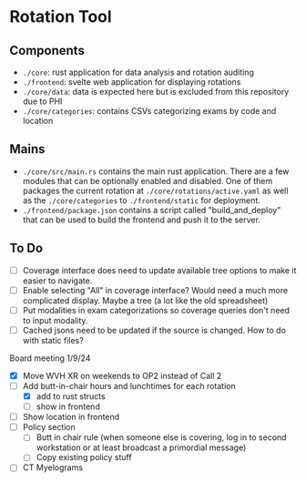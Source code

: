 # Rotation Tool

## Components
- `./core`: rust application for data analysis and rotation auditing
- `./frontend`: svelte web application for displaying rotations
- `./core/data`: data is expected here but is excluded from this repository due to PHI
- `./core/categories`: contains CSVs categorizing exams by code and location

## Mains
- `./core/src/main.rs` contains the main rust application. There are a few modules that can be optionally enabled and disabled. One of them packages the current rotation at `./core/rotations/active.yaml` as well as the `./core/categories` to `./frontend/static` for deployment.
- `./frontend/package.json` contains a script called "build_and_deploy" that can be used to build the frontend and push it to the server.

## To Do
- [ ] Coverage interface does need to update available tree options to make it easier to navigate.
- [ ] Enable selecting "All" in coverage interface? Would need a much more complicated display. Maybe a tree (a lot like the old spreadsheet)
- [ ] Put modalities in exam categorizations so coverage queries don't need to input modality.
- [ ] Cached jsons need to be updated if the source is changed. How to do with static files?

Board meeting 1/9/24
- [x] Move WVH XR on weekends to OP2 instead of Call 2
- [ ] Add butt-in-chair hours and lunchtimes for each rotation
    - [x] add to rust structs
    - [ ] show in frontend
- [ ] Show location in frontend
- [ ] Policy section
    - [ ] Butt in chair rule (when someone else is covering, log in to second workstation or at least broadcast a primordial message)
    - [ ] Copy existing policy stuff
- [ ] CT Myelograms